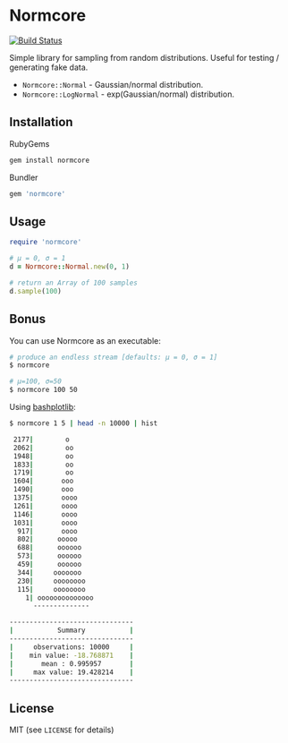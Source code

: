 # Normcore

[![Build Status](https://travis-ci.org/pivotbio/normcore.svg?branch=master)](https://travis-ci.org/pivotbio/normcore)

Simple library for sampling from random distributions. Useful for testing /
generating fake data.

- `Normcore::Normal` - Gaussian/normal distribution.
- `Normcore::LogNormal` - exp(Gaussian/normal) distribution.

## Installation

RubyGems

```bash
gem install normcore
```

Bundler

```ruby
gem 'normcore'
```

## Usage

```ruby
require 'normcore'

# μ = 0, σ = 1
d = Normcore::Normal.new(0, 1)

# return an Array of 100 samples
d.sample(100)
```

## Bonus

You can use Normcore as an executable:


```bash
# produce an endless stream [defaults: μ = 0, σ = 1]
$ normcore

# μ=100, σ=50
$ normcore 100 50
```

Using [bashplotlib](https://github.com/glamp/bashplotlib):

```bash
$ normcore 1 5 | head -n 10000 | hist

 2177|        o
 2062|        oo
 1948|        oo
 1833|        oo
 1719|        oo
 1604|       ooo
 1490|       ooo
 1375|       oooo
 1261|       oooo
 1146|       oooo
 1031|       oooo
  917|       oooo
  802|      ooooo
  688|      oooooo
  573|      oooooo
  459|      oooooo
  344|     ooooooo
  230|     oooooooo
  115|     oooooooo
    1| oooooooooooooo
      --------------

-------------------------------
|           Summary           |
-------------------------------
|     observations: 10000     |
|    min value: -18.768871    |
|       mean : 0.995957       |
|     max value: 19.428214    |
-------------------------------
```

## License

MIT (see `LICENSE` for details)
